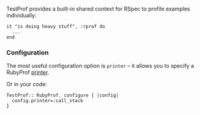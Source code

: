 TestProf provides a built-in shared context for RSpec to profile examples individually:

```
it "is doing heavy stuff", :rprof do
  ...
end
```

### Configuration

The most useful configuration option is `printer` – it allows you to specify a RubyProf [printer](https://github.com/ruby-prof/ruby-prof#printers).


Or in your code:

```
TestProf:: RubyProf. configure { |config|
  config.printer=:call_stack
}
```